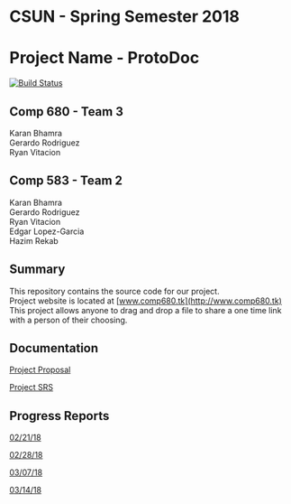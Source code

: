 # CSUN - Spring Semester 2018

# Project Name - ProtoDoc
[![Build Status](https://travis-ci.org/karanbhamra/comp680.svg?branch=master)](https://travis-ci.org/karanbhamra/comp680)

## Comp 680 - Team 3
Karan Bhamra <br/>
Gerardo Rodriguez <br/>
Ryan Vitacion

## Comp 583 - Team 2
Karan Bhamra <br/>
Gerardo Rodriguez <br/>
Ryan Vitacion <br/>
Edgar Lopez-Garcia <br/>
Hazim Rekab

## Summary
This repository contains the source code for our project. <br/>
Project website is located at [www.comp680.tk](http://www.comp680.tk) <br/>
This project allows anyone to drag and drop a file to share a one time link with a person of their choosing.

## Documentation
[Project Proposal](https://s3-us-west-1.amazonaws.com/comp680.tk/files/Project+Proposal.pdf)<br/>

[Project SRS](https://s3-us-west-1.amazonaws.com/comp680.tk/files/Project+SRS.pdf)<br/>

## Progress Reports
[02/21/18](https://docs.google.com/spreadsheets/d/e/2PACX-1vRvd41YnLjxMRGGi8kIWwtu6DlGvliaDrZgPYiwDk1mPId3JUhCkLPMww9lsfpBZQJAmuSvLNZ8XYhD/pub?output=xlsx)

[02/28/18](https://docs.google.com/spreadsheets/d/e/2PACX-1vS6P13OOj-WxPAA9_AdCImEttZdA4unyRx6Mr77_GvORItzE5bYROTS8hQ-AwhFJXKMqX4b7K7wXmPm/pub?output=xlsx)

[03/07/18](https://docs.google.com/spreadsheets/d/e/2PACX-1vQ_sQ_Z3VoPHL79dGvBQoqcg-kGYobEMn4c2fJpKULp4Rm-tkxKs9liiIMoTlz_6XexAWU0AP_zEFNA/pub?output=xlsx)

[03/14/18](https://docs.google.com/spreadsheets/d/e/2PACX-1vTZLOvjXaiC8XEKjrW7SRwm_zAfzOjeG_Boj9roObrbuNwjQZsyjkctF8yIsWQPkSmgOrmGJdS_E1qw/pub?output=xlsx)
